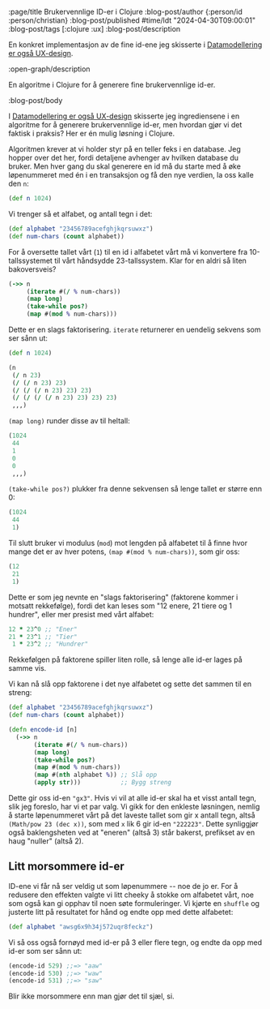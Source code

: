 :page/title Brukervennlige ID-er i Clojure
:blog-post/author {:person/id :person/christian}
:blog-post/published #time/ldt "2024-04-30T09:00:01"
:blog-post/tags [:clojure :ux]
:blog-post/description

En konkret implementasjon av de fine id-ene jeg skisserte i [Datamodellering er
også UX-design](/datamodellering-ux/).

:open-graph/description

En algoritme i Clojure for å generere fine brukervennlige id-er.

:blog-post/body

I [Datamodellering er også UX-design](/datamodellering-ux/) skisserte jeg
ingrediensene i en algoritme for å generere brukervennlige id-er, men hvordan
gjør vi det faktisk i praksis? Her er én mulig løsning i Clojure.

Algoritmen krever at vi holder styr på en teller feks i en database. Jeg hopper
over det her, fordi detaljene avhenger av hvilken database du bruker. Men hver
gang du skal generere en id må du starte med å øke løpenummeret med én i en
transaksjon og få den nye verdien, la oss kalle den `n`:

```clj
(def n 1024)
```

Vi trenger så et alfabet, og antall tegn i det:

```clj
(def alphabet "23456789acefghjkqrsuwxz")
(def num-chars (count alphabet))
```

For å oversette tallet vårt (`1`) til en id i alfabetet vårt må vi konvertere
fra 10-tallssystemet til vårt håndsydde 23-tallssystem. Klar for en aldri så
liten bakoversveis?

```clj
(->> n
     (iterate #(/ % num-chars))
     (map long)
     (take-while pos?)
     (map #(mod % num-chars)))
```

Dette er en slags faktorisering. `iterate` returnerer en uendelig sekvens som
ser sånn ut:

```clj
(def n 1024)

(n
 (/ n 23)
 (/ (/ n 23) 23)
 (/ (/ (/ n 23) 23) 23)
 (/ (/ (/ (/ n 23) 23) 23) 23)
 ,,,)
```

`(map long)` runder disse av til heltall:

```clj
(1024
 44
 1
 0
 0
 ,,,)
```

`(take-while pos?)` plukker fra denne sekvensen så lenge tallet er større enn 0:

```clj
(1024
 44
 1)
```

Til slutt bruker vi modulus (`mod`) mot lengden på alfabetet til å finne hvor
mange det er av hver potens, `(map #(mod % num-chars))`, som gir oss:

```clj
(12
 21
 1)
```

Dette er som jeg nevnte en "slags faktorisering" (faktorene kommer i motsatt
rekkefølge), fordi det kan leses som "12 enere, 21 tiere og 1 hundrer", eller
mer presist med vårt alfabet:

```clj
12 * 23^0 ;; "Ener"
21 * 23^1 ;; "Tier"
 1 * 23^2 ;; "Hundrer"
```

Rekkefølgen på faktorene spiller liten rolle, så lenge alle id-er lages på samme
vis.

Vi kan nå slå opp faktorene i det nye alfabetet og sette det sammen til en
streng:

```clj
(def alphabet "23456789acefghjkqrsuwxz")
(def num-chars (count alphabet))

(defn encode-id [n]
  (->> n
       (iterate #(/ % num-chars))
       (map long)
       (take-while pos?)
       (map #(mod % num-chars))
       (map #(nth alphabet %)) ;; Slå opp
       (apply str)))           ;; Bygg streng
```

Dette gir oss id-en `"gx3"`. Hvis vi vil at alle id-er skal ha et visst antall
tegn, slik jeg foreslo, har vi et par valg. Vi gikk for den enkleste løsningen,
nemlig å starte løpenummeret vårt på det laveste tallet som gir x antall tegn,
altså `(Math/pow 23 (dec x))`, som med `x` lik 6 gir id-en `"222223"`. Dette
synliggjør også baklengsheten ved at "eneren" (altså 3) står bakerst, prefikset
av en haug "nuller" (altså 2).

## Litt morsommere id-er

ID-ene vi får nå ser veldig ut som løpenummere -- noe de jo er. For å redusere
den effekten valgte vi litt cheeky å stokke om alfabetet vårt, noe som også kan
gi opphav til noen søte formuleringer. Vi kjørte en `shuffle` og justerte litt
på resultatet for hånd og endte opp med dette alfabetet:

```clj
(def alphabet "awsg6x9h34j572uqr8feckz")
```

Vi så oss også fornøyd med id-er på 3 eller flere tegn, og endte da opp med
id-er som ser sånn ut:

```clj
(encode-id 529) ;;=> "aaw"
(encode-id 530) ;;=> "waw"
(encode-id 531) ;;=> "saw"
```

Blir ikke morsommere enn man gjør det til sjæl, si.
